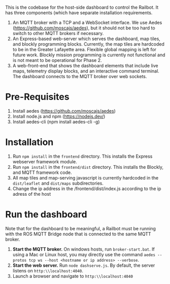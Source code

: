 This is the codebase for the host-side dashboard to control the Railbot. It has three components (which have separate installation requirements. 

1. An MQTT broker with a TCP and a WebSocket interface. We use Aedes (https://github.com/moscajs/aedes), but it should not be too hard to switch to other MQTT brokers if necessary. 
2. An Express-based web-server which serves the dashboard, map tiles, and blockly programming blocks. Currently, the map tiles are hardcoded to be in the Greater Lafayette area. Flexible global mapping is left for future work. Blockly mission programming is currently not functional and is not meant to be operational for Phase 2.
3. A web-front-end that shows the dashboard elements that include live maps, telemetry display blocks, and an interactive command terminal. The dashboard connects to the MQTT broker over web sockets.

# Pre-Requisites
1. Install aedes (https://github.com/moscajs/aedes)
2. Install node.js and npm (https://nodejs.dev/)
3. Install aedes-cli (npm install aedes-cli -g)


# Installation
1. Run `npm install` in the `frontend` directory. This installs the Express webserver framework module. 
2. Run `npm install` in the `frontend/dist` directory. This installs the Blockly, and MQTT framework code.
3. All map tiles and map-serving javascript is currently hardcoded in the `dist/leaflet` and `dist/maps` subdirectories.
4. Change the ip address in the /frontend/dist/index.js according to the ip adress of the host

# Run the dashboard
Note that for the dashboard to be meaningful, a Railbot must be running with the ROS MQTT Bridge node that is connected to the same MQTT broker. 

1. **Start the MQTT broker.** On windows hosts, run `broker-start.bat`. If using a Mac or Linux host, you may directly use the command `aedes --protos tcp ws --host <hostname or ip address> --verbose`. 
2. **Start the web server.** Run `node dashserve.js`. By default, the server listens on `http:\\localhost:4040`.
3. Launch a browser and navigate to `http:\\localhost:4040`
